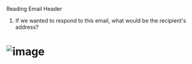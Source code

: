Reading Email Header

1. If we wanted to respond to this email, what would be the recipient's address?

# ![image](https://github.com/user-attachments/assets/0f2e5d18-30b7-482c-a362-862aaf38735d)
# 

